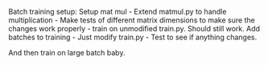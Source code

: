 

Batch training setup:
Setup mat mul
    - Extend matmul.py to handle multiplication
    - Make tests of different matrix dimensions to make sure the changes work properly
    - train on unmodified train.py. Should still work.
Add batches to training
    - Just modify train.py
    - Test to see if anything changes.

And then train on large batch baby.



